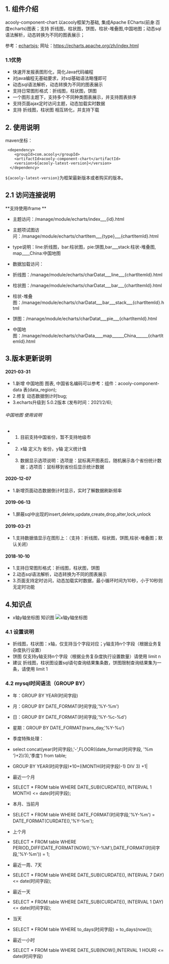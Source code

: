 <!-- title: 图表组件  -->
<!-- type: app -->
<!-- author: cuifuqiang ,xierui-->
<!-- date: 2019-11-04 -->
## 1. 组件介绍

acooly-component-chart 以acooly框架为基础, 集成Apache ECharts(前身:百度echarts)图表；支持 折线图，柱状图，饼图，柱状-堆叠图,中国地图；动态sql语法解析，动态转换为不同的图表展示；

参考：[echartsjs](https://echarts.apache.org/zh/index.html);  网址：https://echarts.apache.org/zh/index.html

### 1.1优势
* 快速开发报表图形化，简化Java代码编程
* 对java编程无基础要求，对sql基础语法略懂即可
* 动态sql语法解析，动态转换为不同的图表展示
* 支持日常图形格式：折线图，柱状图，饼图
* 一个图形主题下，支持多个不同种类图表展示，并支持图表排序
* 支持页面ajax定时访问主题，动态加载实时数据
* 支持 折线图，柱状图 相互转化，并支持下载


## 2. 使用说明

maven坐标：

     <dependency>
        <groupId>com.acooly</groupId>
        <artifactId>acooly-component-chart</artifactId>
        <version>${acooly-latest-version}</version>
      </dependency>

`${acooly-latest-version}`为框架最新版本或者购买的版本。

## 2.1 访问连接说明

**支持使用iframe **

* 主题访问：/manage/module/echarts/index___{id}.html


* 主题项试图访问：/manage/module/echarts/chartItem___{type}___{chartItemId}.html
* type说明：line:折线图，bar:柱状图，pie:饼图,bar___stack:柱状-堆叠图, map____China:中国地图


* 数据加载访问：
* 折线图：/manage/module/echarts/charDatat___line___{chartItemId}.html
* 柱状图：/manage/module/echarts/charDatat___bar___{chartItemId}.html
* 柱状-堆叠图：/manage/module/echarts/charDatat___bar___stack___{chartItemId}.html
* 饼图：/manage/module/echarts/charDatat___pie___{chartItemId}.html
* 中国地图：/manage/module/echarts/charData____map______China______{chartItemId}.html


## 3.版本更新说明

#### 2021-03-31

* 1.新增 中国地图 图表, 中国省名编码可以参考：组件：acooly-component-data    表(data_region);
* 2.修复 动态数据倒计时bug;
* 3.echarts升级到  5.0.2版本 (发布时间：2021/2/6);

###### 中国地图 使用说明

* 1. 目前支持中国省份，暂不支持地级市
* 2. x轴 定义为 省份，y轴 定义统计值 
* 3. 数据显示选项说明：选项是：鼠标离开图表后，随机展示各个省份统计数据；选项否：鼠标移到省份后显示统计数据

#### 2020-12-07

* 1.新增页面动态数据倒计时显示，实时了解数据刷新频率

#### 2019-06-13

* 1.屏蔽sql中出现的insert,delete,update,create,drop,alter,lock,unlock

#### 2019-03-21

* 1.支持数据值显示在图形上：（支持：折线图，柱状图，饼图,柱状-堆叠图；默认关闭）

#### 2018-10-10

* 1.支持日常图形格式：折线图，柱状图，饼图
* 2.动态sql语法解析，动态转换为不同的图表展示
* 3.页面支持定时访问，动态加载实时数据，最小循环时间为10秒，小于10秒则无定时功能




## 4.知识点

* x轴y轴坐标图 知识图
![x轴y轴坐标图](https://graph.baidu.com/resource/191ef90f5a3819c9eec1201539674644.jpg "xy轴")

### 4.1 设置说明

 * 折线图，柱状图：x轴，仅支持当个字段对应；y轴支持n个字段（根据业务复杂度执行设置）
 * 饼图 仅支持y轴支持n个字段（根据业务复杂度执行设置数量）请使用 limit n
 * 建议 折线图，柱状图设置sql语句查询结果集条数，饼图限制查询结果集为一条，请使用 limit 1
 
 

### 4.2 mysql时间语法（GROUP BY） 

* 年：GROUP BY YEAR(时间字段)
* 月：GROUP BY DATE_FORMAT(时间字段,'%Y-%m')
* 日：GROUP BY DATE_FORMAT(时间字段,'%Y-%c-%d')
* 星期：GROUP BY DATE_FORMAT(trans_day,'%Y-%u')


* 季度特殊处理：
* select concat(year(时间字段),'-',FLOOR((date_format(时间字段, '%m ')+2)/3),'季度') from table;
* GROUP BY YEAR(时间字段)*10+((MONTH(时间字段)-1) DIV 3) +1|


* 最近一个月
* SELECT * FROM table WHERE DATE_SUB(CURDATE(), INTERVAL 1 MONTH) <= date(时间字段);　　　


* 本月、当前月
* SELECT * FROM table WHERE DATE_FORMAT(时间字段,'%Y-%m') = DATE_FORMAT(CURDATE(),'%Y-%m');　　　


* 上个月
* SELECT * FROM table WHERE PERIOD_DIFF(DATE_FORMAT(NOW(),'%Y-%M'),DATE_FORMAT(时间字段,'%Y-%m')) = 1;　　


* 最近一周、7天
* SELECT * FROM table WHERE DATE_SUB(CURDATE(), INTERVAL 7 DAY) <= date(时间字段);　　　


* 最近一天
* SELECT * FROM table WHERE DATE_SUB(CURDATE(), INTERVAL 1 DAY) <= date(时间字段);　　　


* 当天
* SELECT * FROM table WHERE to_days(时间字段) = to_days(now());　


* 最近一小时
* SELECT * FROM table WHERE DATE_SUB(NOW(),INTERVAL  1 HOUR) <= date(时间字段)



